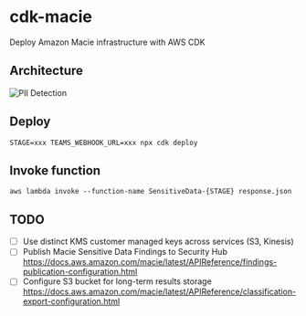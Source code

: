# cdk-macie

Deploy Amazon Macie infrastructure with AWS CDK

## Architecture

![PII Detection](https://user-images.githubusercontent.com/1913316/159051507-507b5bb7-b264-4cfd-88c1-064609a64c49.jpeg)

## Deploy

```
STAGE=xxx TEAMS_WEBHOOK_URL=xxx npx cdk deploy
```

## Invoke function

```
aws lambda invoke --function-name SensitiveData-{STAGE} response.json
```

## TODO

- [ ] Use distinct KMS customer managed keys across services (S3, Kinesis)
- [ ] Publish Macie Sensitive Data Findings to Security Hub https://docs.aws.amazon.com/macie/latest/APIReference/findings-publication-configuration.html
- [ ] Configure S3 bucket for long-term results storage https://docs.aws.amazon.com/macie/latest/APIReference/classification-export-configuration.html
